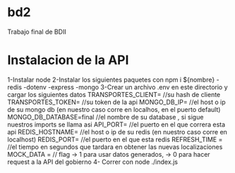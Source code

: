 # bd2
Trabajo final de BDII


# Instalacion de la API
1-Instalar node
2-Instalar los siguientes paquetes con npm i ${nombre}
    -redis
    -dotenv
    -express
    -mongo
3-Crear un archivo .env en este directorio y cargar los siguientes datos
    TRANSPORTES_CLIENT= //su hash de cliente
    TRANSPORTES_TOKEN= //su token de la api
    MONGO_DB_IP= //el host o ip de su mongo db (en nuestro caso corre en localhos, en el puerto default)
    MONGO_DB_DATABASE=final //el nombre de su database , si sigue nuestros imports se llama asi
    API_PORT= //el puerto en el que correra esta api
    REDIS_HOSTNAME= //el host o ip de su redis (en nuestro caso corre en localhost)
    REDIS_PORT= //el puerto en el que esta redis 
    REFRESH_TIME = //el tiempo en segundos que tardara en obtener las nuevas localizaciones
    MOCK_DATA = // flag -> 1 para usar datos generados, -> 0 para hacer request a la API del gobierno
4- Correr con node ./index.js